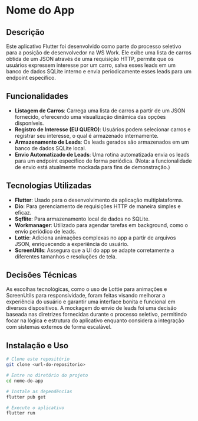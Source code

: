 # Nome do App

## Descrição

Este aplicativo Flutter foi desenvolvido como parte do processo seletivo para a posição de desenvolvedor na WS Work. Ele exibe uma lista de carros obtida de um JSON através de uma requisição HTTP, permite que os usuários expressem interesse por um carro, salva esses leads em um banco de dados SQLite interno e envia periodicamente esses leads para um endpoint específico.

## Funcionalidades

- **Listagem de Carros**: Carrega uma lista de carros a partir de um JSON fornecido, oferecendo uma visualização dinâmica das opções disponíveis.
- **Registro de Interesse (EU QUERO)**: Usuários podem selecionar carros e registrar seu interesse, o qual é armazenado internamente.
- **Armazenamento de Leads**: Os leads gerados são armazenados em um banco de dados SQLite local.
- **Envio Automatizado de Leads**: Uma rotina automatizada envia os leads para um endpoint específico de forma periódica. (Nota: a funcionalidade de envio está atualmente mockada para fins de demonstração.)

## Tecnologias Utilizadas

- **Flutter**: Usado para o desenvolvimento da aplicação multiplataforma.
- **Dio**: Para gerenciamento de requisições HTTP de maneira simples e eficaz.
- **Sqflite**: Para armazenamento local de dados no SQLite.
- **Workmanager**: Utilizado para agendar tarefas em background, como o envio periódico de leads.
- **Lottie**: Adiciona animações complexas no app a partir de arquivos JSON, enriquecendo a experiência do usuário.
- **ScreenUtils**: Assegura que a UI do app se adapte corretamente a diferentes tamanhos e resoluções de tela.

## Decisões Técnicas

As escolhas tecnológicas, como o uso de Lottie para animações e ScreenUtils para responsividade, foram feitas visando melhorar a experiência do usuário e garantir uma interface bonita e funcional em diversos dispositivos. A mockagem do envio de leads foi uma decisão baseada nas diretrizes fornecidas durante o processo seletivo, permitindo focar na lógica e estrutura do aplicativo enquanto considera a integração com sistemas externos de forma escalável.

## Instalação e Uso

```bash
# Clone este repositório
git clone <url-do-repositorio>

# Entre no diretório do projeto
cd nome-do-app

# Instale as dependências
flutter pub get

# Execute o aplicativo
flutter run
